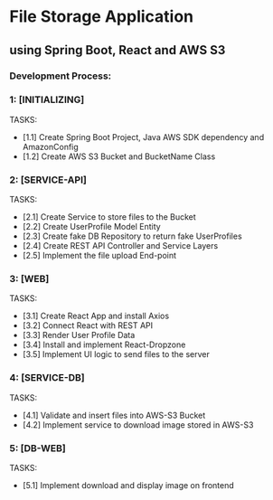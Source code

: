 # File Storage Application 
## using Spring Boot, React and AWS S3

### Development Process:

### 1: [INITIALIZING]
TASKS:
- [1.1] Create Spring Boot Project, Java AWS SDK dependency and AmazonConfig
- [1.2] Create AWS S3 Bucket and BucketName Class

### 2: [SERVICE-API]
TASKS:
- [2.1] Create Service to store files to the Bucket
- [2.2] Create UserProfile Model Entity
- [2.3] Create fake DB Repository to return fake UserProfiles
- [2.4] Create REST API Controller and Service Layers
- [2.5] Implement the file upload End-point

### 3: [WEB]
TASKS:
- [3.1] Create React App and install Axios
- [3.2] Connect React with REST API
- [3.3] Render User Profile Data
- [3.4] Install and implement React-Dropzone
- [3.5] Implement UI logic to send files to the server

### 4: [SERVICE-DB]
TASKS:
- [4.1] Validate and insert files into AWS-S3 Bucket
- [4.2] Implement service to download image stored in AWS-S3

### 5: [DB-WEB]
TASKS:
- [5.1] Implement download and display image on frontend
